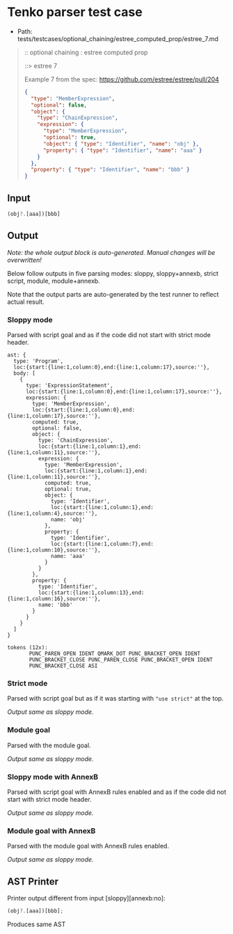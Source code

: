 # Tenko parser test case

- Path: tests/testcases/optional_chaining/estree_computed_prop/estree_7.md

> :: optional chaining : estree computed prop
>
> ::> estree 7
>
> Example 7 from the spec: https://github.com/estree/estree/pull/204
>
> ```json
> {
>   "type": "MemberExpression",
>   "optional": false,
>   "object": {
>     "type": "ChainExpression",
>     "expression": {
>       "type": "MemberExpression",
>       "optional": true,
>       "object": { "type": "Identifier", "name": "obj" },
>       "property": { "type": "Identifier", "name": "aaa" }
>     }
>   },
>   "property": { "type": "Identifier", "name": "bbb" }
> }
> ```

## Input

`````js
(obj?.[aaa])[bbb]
`````

## Output

_Note: the whole output block is auto-generated. Manual changes will be overwritten!_

Below follow outputs in five parsing modes: sloppy, sloppy+annexb, strict script, module, module+annexb.

Note that the output parts are auto-generated by the test runner to reflect actual result.

### Sloppy mode

Parsed with script goal and as if the code did not start with strict mode header.

`````
ast: {
  type: 'Program',
  loc:{start:{line:1,column:0},end:{line:1,column:17},source:''},
  body: [
    {
      type: 'ExpressionStatement',
      loc:{start:{line:1,column:0},end:{line:1,column:17},source:''},
      expression: {
        type: 'MemberExpression',
        loc:{start:{line:1,column:0},end:{line:1,column:17},source:''},
        computed: true,
        optional: false,
        object: {
          type: 'ChainExpression',
          loc:{start:{line:1,column:1},end:{line:1,column:11},source:''},
          expression: {
            type: 'MemberExpression',
            loc:{start:{line:1,column:1},end:{line:1,column:11},source:''},
            computed: true,
            optional: true,
            object: {
              type: 'Identifier',
              loc:{start:{line:1,column:1},end:{line:1,column:4},source:''},
              name: 'obj'
            },
            property: {
              type: 'Identifier',
              loc:{start:{line:1,column:7},end:{line:1,column:10},source:''},
              name: 'aaa'
            }
          }
        },
        property: {
          type: 'Identifier',
          loc:{start:{line:1,column:13},end:{line:1,column:16},source:''},
          name: 'bbb'
        }
      }
    }
  ]
}

tokens (12x):
       PUNC_PAREN_OPEN IDENT QMARK_DOT PUNC_BRACKET_OPEN IDENT
       PUNC_BRACKET_CLOSE PUNC_PAREN_CLOSE PUNC_BRACKET_OPEN IDENT
       PUNC_BRACKET_CLOSE ASI
`````

### Strict mode

Parsed with script goal but as if it was starting with `"use strict"` at the top.

_Output same as sloppy mode._

### Module goal

Parsed with the module goal.

_Output same as sloppy mode._

### Sloppy mode with AnnexB

Parsed with script goal with AnnexB rules enabled and as if the code did not start with strict mode header.

_Output same as sloppy mode._

### Module goal with AnnexB

Parsed with the module goal with AnnexB rules enabled.

_Output same as sloppy mode._

## AST Printer

Printer output different from input [sloppy][annexb:no]:

````js
(obj?.[aaa])[bbb];
````

Produces same AST
